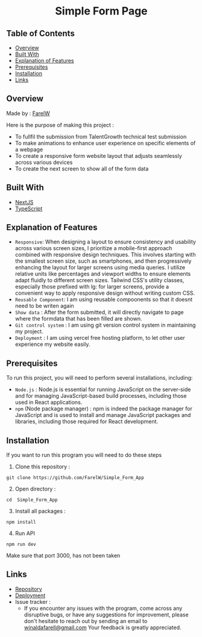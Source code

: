 <h1 align="center">Simple Form Page</h1>

## Table of Contents

- [Overview](#overview)
- [Built With](#built-with)
- [Explanation of Features](#explanation-of-features)
- [Prerequisites](#prerequisites)
- [Installation](#installation)
- [Links](#links)


## Overview

Made by : [FarelW](https://github.com/FarelW)

Here is the purpose of making this project :
- To fullfil the submission from TalentGrowth technical test submission
- To make animations to enhance user experience on specific elements of a webpage
- To create a responsive form website layout that adjusts seamlessly across various devices
- To create the next screen to show all of the form data

## Built With

- [NextJS](https://nextjs.org/)
- [TypeScript](https://www.typescriptlang.org/)


## Explanation of Features
- `Responsive`: When designing a layout to ensure consistency and usability across various screen sizes, I prioritize a mobile-first approach combined with responsive design techniques. This involves starting with the smallest screen size, such as smartphones, and then progressively enhancing the layout for larger screens using media queries. I utilize relative units like percentages and viewport widths to ensure elements adapt fluidly to different screen sizes. Tailwind CSS's utility classes, especially those prefixed with lg: for larger screens, provide a convenient way to apply responsive design without writing custom CSS.
- `Reusable Component`: I am using reusable compoonents so that it doesnt need to be writen again
- `Show data` : After the form submitted, it will directly navigate to page where the formdata that has been filled are shown.
- `Git control system` : I am using git version control system in maintaining my project.
- `Deployment` : I am using vercel free hosting platform, to let other user experience my website easily.

## Prerequisites

To run this project, you will need to perform several installations, including:
- `Node.js` : Node.js is essential for running JavaScript on the server-side and for managing JavaScript-based build processes, including those used in React applications.
- `npm` (Node package manager) : npm is indeed the package manager for JavaScript and is used to install and manage JavaScript packages and libraries, including those required for React development.

## Installation

If you want to run this program you will need to do these steps

1. Clone this repository :
```shell
git clone https://github.com/FarelW/Simple_Form_App
```

2. Open directory :
```shell
cd  Simple_Form_App
```

3. Install all packages :
```shell
npm install
```

4. Run API
``` shell
npm run dev
```

Make sure that port 3000, has not been taken

## Links
- [Repository](hhttps://github.com/FarelW/Simple_Form_App)
- [Deployment](https://simple-form-ieoxata7v-eeksapi.vercel.app/)
- Issue tracker :
   - If you encounter any issues with the program, come across any disruptive bugs, or have any suggestions for improvement, please don't hesitate to reach out by sending an email to winaldafarell@gmail.com Your feedback is greatly appreciated.

